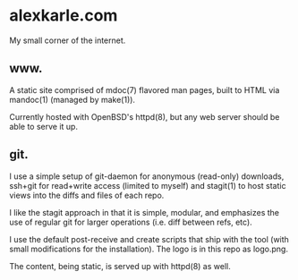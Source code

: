 alexkarle.com
=============
My small corner of the internet.

www.
----
A static site comprised of mdoc(7) flavored man pages, built to HTML via
mandoc(1) (managed by make(1)).

Currently hosted with OpenBSD's httpd(8), but any web server should be able to
serve it up.

git.
----
I use a simple setup of git-daemon for anonymous (read-only) downloads,
ssh+git for read+write access (limited to myself) and stagit(1) to host static
views into the diffs and files of each repo.

I like the stagit approach in that it is simple, modular, and emphasizes the use
of regular git for larger operations (i.e. diff between refs, etc).

I use the default post-receive and create scripts that ship with the tool (with
small modifications for the installation). The logo is in this repo as
logo.png.

The content, being static, is served up with httpd(8) as well.

[stagit]: https://git.codemadness.org/stagit
